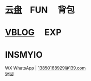 # [云盘](https://pan.baidu.com/s/1S5NUrdHv3ot61Xh8h3Jshg)    FUN      背包<br />
# [VBLOG](http://blog.sina.cn/dpool/blog/u/6514773409)      EXP<br />
# INSMYIO<br />
WX WhatsApp | 13850168929@139.com<br />
[返回](https://myio.github.io/)
